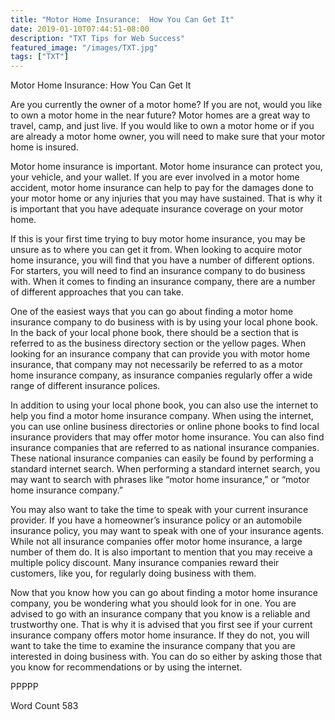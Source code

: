 ```yaml
---
title: "Motor Home Insurance:  How You Can Get It"
date: 2019-01-10T07:44:51-08:00
description: "TXT Tips for Web Success"
featured_image: "/images/TXT.jpg"
tags: ["TXT"]
---
```


Motor Home Insurance:  How You Can Get It

Are you currently the owner of a motor home?  If you are not, would you like to own a motor home in the near future?  Motor homes are a great way to travel, camp, and just live.  If you would like to own a motor home or if you are already a motor home owner, you will need to make sure that your motor home is insured.

Motor home insurance is important.  Motor home insurance can protect you, your vehicle, and your wallet.  If you are ever involved in a motor home accident, motor home insurance can help to pay for the damages done to your motor home or any injuries that you may have sustained. That is why it is important that you have adequate insurance coverage on your motor home.

If this is your first time trying to buy motor home insurance, you may be unsure as to where you can get it from. When looking to acquire motor home insurance, you will find that you have a number of different options.  For starters, you will need to find an insurance company to do business with. When it comes to finding an insurance company, there are a number of different approaches that you can take.

One of the easiest ways that you can go about finding a motor home insurance company to do business with is by using your local phone book.  In the back of your local phone book, there should be a section that is referred to as the business directory section or the yellow pages.  When looking for an insurance company that can provide you with motor home insurance, that company may not necessarily be referred to as a motor home insurance company, as insurance companies regularly offer a wide range of different insurance polices.

In addition to using your local phone book, you can also use the internet to help you find a motor home insurance company. When using the internet, you can use online business directories or online phone books to find local insurance providers that may offer motor home insurance.  You can also find insurance companies that are referred to as national insurance companies. These national insurance companies can easily be found by performing a standard internet search. When performing a standard internet search, you may want to search with phrases like “motor home insurance,” or “motor home insurance company.”

You may also want to take the time to speak with your current insurance provider.  If you have a homeowner’s insurance policy or an automobile insurance policy, you may want to speak with one of your insurance agents. While not all insurance companies offer motor home insurance, a large number of them do.  It is also important to mention that you may receive a multiple policy discount.  Many insurance companies reward their customers, like you, for regularly doing business with them.

Now that you know how you can go about finding a motor home insurance company, you be wondering what you should look for in one. You are advised to go with an insurance company that you know is a reliable and trustworthy one. That is why it is advised that you first see if your current insurance company offers motor home insurance.  If they do not, you will want to take the time to examine the insurance company that you are interested in doing business with. You can do so either by asking those that you know for recommendations or by using the internet.

PPPPP

Word Count 583

